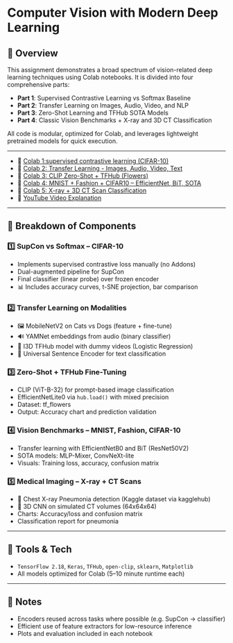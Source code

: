 # Computer Vision with Modern Deep Learning

## 🧩 Overview

This assignment demonstrates a broad spectrum of vision-related deep learning techniques using Colab notebooks. It is divided into four comprehensive parts:

- **Part 1**: Supervised Contrastive Learning vs Softmax Baseline
- **Part 2**: Transfer Learning on Images, Audio, Video, and NLP
- **Part 3**: Zero-Shot Learning and TFHub SOTA Models
- **Part 4**: Classic Vision Benchmarks + X-ray and 3D CT Classification

All code is modular, optimized for Colab, and leverages lightweight pretrained models for quick execution.

---


- 📓 [Colab 1:supervised contrastive learning (CIFAR-10)](https://colab.research.google.com/drive/1fj-kRdn6pWkbOqhMg8eoFgupmZ4EfFIi?usp=sharing)
- 📓 [Colab 2: Transfer Learning - Images, Audio, Video, Text](https://colab.research.google.com/drive/1y4J8I2e2g4ELtOZyXPpmCo4d_DEGMuAY?usp=sharing)
- 📓 [Colab 3: CLIP Zero-Shot + TFHub (Flowers)](https://colab.research.google.com/drive/1AmDiFtrEvnGbrI8E0sttueoeKXuTejpp?usp=sharing)
- 📓 [Colab 4: MNIST + Fashion + CIFAR10 – EfficientNet, BiT, SOTA](https://colab.research.google.com/drive/1or31jYtPtWQtRTp7eTkkoFDImcjPaC5S?usp=sharing)
- 📓 [Colab 5: X-ray + 3D CT Scan Classification](https://colab.research.google.com/drive/1hVZ6YwC-fhpQ_qB7ZLYXnUH4GhFOx9VY?usp=sharing)
- 🎥 [YouTube Video Explanation](https://www.youtube.com/watch?v=your-video-link)

---

## 🧠 Breakdown of Components

### 1️⃣ SupCon vs Softmax – CIFAR-10
- Implements supervised contrastive loss manually (no Addons)
- Dual-augmented pipeline for SupCon
- Final classifier (linear probe) over frozen encoder
- 📊 Includes accuracy curves, t-SNE projection, bar comparison

### 2️⃣ Transfer Learning on Modalities
- 🖼️ MobileNetV2 on Cats vs Dogs (feature + fine-tune)
- 🔊 YAMNet embeddings from audio (binary classifier)
- 🎥 I3D TFHub model with dummy videos (Logistic Regression)
- 📝 Universal Sentence Encoder for text classification

### 3️⃣ Zero-Shot + TFHub Fine-Tuning
- CLIP (ViT-B-32) for prompt-based image classification
- EfficientNetLite0 via `hub.load()` with mixed precision
- Dataset: tf_flowers
- Output: Accuracy chart and prediction validation

### 4️⃣ Vision Benchmarks – MNIST, Fashion, CIFAR-10
- Transfer learning with EfficientNetB0 and BiT (ResNet50V2)
- SOTA models: MLP-Mixer, ConvNeXt-lite
- Visuals: Training loss, accuracy, confusion matrix

### 5️⃣ Medical Imaging – X-ray + CT Scans
- 🩻 Chest X-ray Pneumonia detection (Kaggle dataset via kagglehub)
- 🧠 3D CNN on simulated CT volumes (64x64x64)
- Charts: Accuracy/loss and confusion matrix
- Classification report for pneumonia

---

## 🧪 Tools & Tech

- `TensorFlow 2.18`, `Keras`, `TFHub`, `open-clip`, `sklearn`, `Matplotlib`
- All models optimized for Colab (5–10 minute runtime each)

---

## 📌 Notes

- Encoders reused across tasks where possible (e.g. SupCon → classifier)
- Efficient use of feature extractors for low-resource inference
- Plots and evaluation included in each notebook
